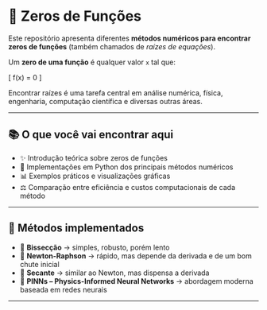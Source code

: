 # 🔢 Zeros de Funções

Este repositório apresenta diferentes **métodos numéricos para encontrar zeros de funções** (também chamados de *raízes de equações*).  

Um **zero de uma função** é qualquer valor `x` tal que:

\[
f(x) = 0
\]

Encontrar raízes é uma tarefa central em análise numérica, física, engenharia, computação científica e diversas outras áreas.

---

## 📚 O que você vai encontrar aqui
- ✨ Introdução teórica sobre zeros de funções  
- 🧮 Implementações em Python dos principais métodos numéricos  
- 📊 Exemplos práticos e visualizações gráficas  
- ⚖️ Comparação entre eficiência e custos computacionais de cada método  

---

## 🧩 Métodos implementados
- 🔹 **Bissecção** → simples, robusto, porém lento  
- 🔹 **Newton-Raphson** → rápido, mas depende da derivada e de um bom chute inicial  
- 🔹 **Secante** → similar ao Newton, mas dispensa a derivada 
- 🔹 **PINNs – Physics-Informed Neural Networks** → abordagem moderna baseada em redes neurais  

---
